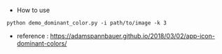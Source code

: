 - How to use
```
python demo_dominant_color.py -i path/to/image -k 3
```

- reference : https://adamspannbauer.github.io/2018/03/02/app-icon-dominant-colors/
